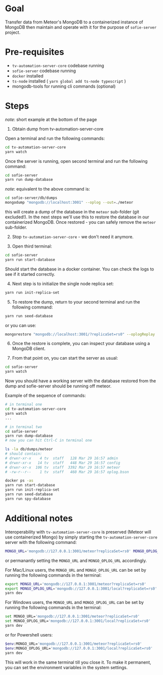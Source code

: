 Goal
===

Transfer data from Meteor's MongoDB to a containerized instance of MongoDB then maintain and operate with it for the purpose of `sofie-server` project.

Pre-requisites
===

- `tv-automation-server-core` codebase running
- `sofie-server` codebase running
- `docker` installed
- `ts-node` installed ( `yarn global add ts-node typescript` )
- mongodb-tools for running cli commands (optional)

Steps
===

*note*: short example at the bottom of the page

1. Obtain dump from tv-automation-server-core

Open a terminal and run the following commands:

```bash
cd tv-automation-server-core
yarn watch
```
Once the server is running, open second terminal and run the following command:

```bash
cd sofie-server
yarn run dump-database
```
*note*: equivalent to the above command is:

```bash
cd sofie-server/db/dumps
mongodump "mongodb://localhost:3001" --oplog --out=./meteor
```

this will create a dump of the database in the `meteor` sub-folder (git excluded!). In the next steps we'll use this to restore the database in our containerized MongoDB. Once restored - you can safely remove the `meteor` sub-folder.

2. Stop `tv-automation-server-core` - we don't need it anymore.

3. Open third terminal:

```bash
cd sofie-server
yarn run start-database
```

Should start the database in a docker container. You can check the logs to see if it started correctly.


4. Next step is to initialize the single node replica set:

```bash
yarn run init-replica-set
```

5. To restore the dump, return to your second terminal and run the following command:

```bash
yarn run seed-database
```

or you can use:

```bash
mongorestore "mongodb://localhost:3001/?replicaSet=rs0" --oplogReplay ./meteor
```

6. Once the restore is complete, you can inspect your database using a MongoDB client.

7. From that point on, you can start the server as usual:

```bash
cd sofie-server
yarn watch
```

Now you should have a working server with the database restored from the dump and sofie-server should be running off meteor.

Example of the sequence of commands:

```bash
# in terminal one
cd tv-automation-server-core
yarn watch
...
```

```bash
# in terminal two
cd sofie-server
yarn run dump-database
# now you can hit Ctrl-C in terminal one

ls -la db/dumps/meteor
# should contain:
# drwxr-xr-x    4 tv  staff   128 Mar 29 16:57 admin
# drwxr-xr-x   14 tv  staff   448 Mar 29 16:57 config
# drwxr-xr-x  106 tv  staff  3392 Mar 29 16:57 meteor
# -rw-r--r--    1 tv  staff   460 Mar 29 16:57 oplog.bson

docker ps -as
yarn run start-database
yarn run init-replica-set
yarn run seed-database
yarn run spy-database
```

Additional notes
===

Interoperability with `tv-automation-server-core` is preserved (Meteor will use containerized Mongo) by simply starting the `tv-automation-server-core` server with the following command:

```bash
MONGO_URL='mongodb://127.0.0.1:3001/meteor?replicaSet=rs0' MONGO_OPLOG_URL='mongodb://127.0.0.1:3001/local?replicaSet=rs0' yarn dev
```

or permanantly setting the `MONGO_URL` and `MONGO_OPLOG_URL` accordingly.

For Mac/Linux users, the `MONGO_URL` and `MONGO_OPLOG_URL` can be set by running the following commands in the terminal:

```bash
export MONGO_URL='mongodb://127.0.0.1:3001/meteor?replicaSet=rs0'
export MONGO_OPLOG_URL='mongodb://127.0.0.1:3001/local?replicaSet=rs0'
yarn dev
```

For Windows users, the `MONGO_URL` and `MONGO_OPLOG_URL` can be set by running the following commands in the terminal:

```bash
set MONGO_URL='mongodb://127.0.0.1:3001/meteor?replicaSet=rs0'
set MONGO_OPLOG_URL='mongodb://127.0.0.1:3001/local?replicaSet=rs0'
yarn dev
```

or for Powershell users:

```bash
$env:MONGO_URL='mongodb://127.0.0.1:3001/meteor?replicaSet=rs0'
$env:MONGO_OPLOG_URL='mongodb://127.0.0.1:3001/local?replicaSet=rs0'
yarn dev
```

This will work in the same terminal till you  close it. To make it permanent, you can set the environment variables in the system settings.
